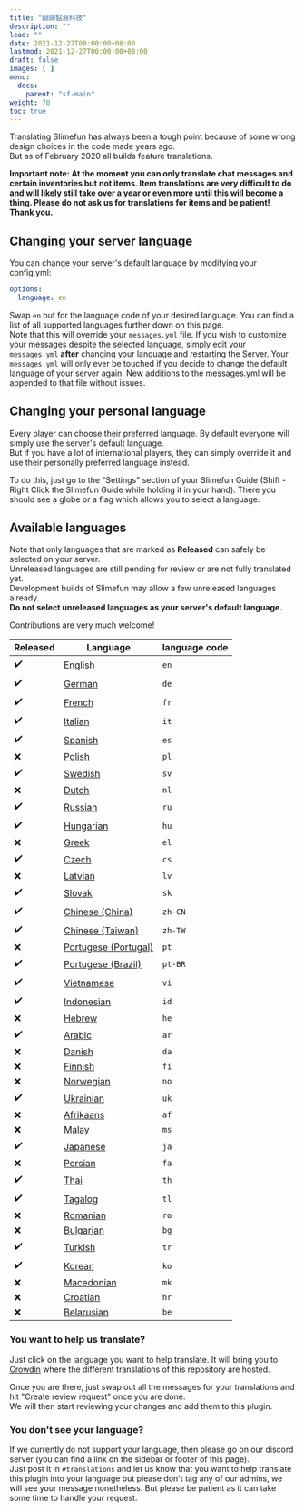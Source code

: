 ```yaml
---
title: "翻譯黏液科技"
description: ""
lead: ""
date: 2021-12-27T00:00:00+08:00
lastmod: 2021-12-27T00:00:00+08:00
draft: false
images: [ ]
menu:
  docs:
    parent: "sf-main"
weight: 70
toc: true
---
```


Translating Slimefun has always been a tough point because of some wrong design choices in the code made years ago.<br> But as of February 2020 all builds feature translations.

**Important note: At the moment you can only translate chat messages and certain inventories but not items. Item translations are very difficult to do and will likely still take over a year or even more until this will become a thing. Please do not ask us for translations for items and be patient! Thank you.**

## Changing your server language

You can change your server's default language by modifying your config.yml:

```yaml
options:
  language: en
```

Swap `en` out for the language code of your desired language. You can find a list of all supported languages further down on this page.<br> Note that this will override your `messages.yml` file. If you wish to customize your messages despite the selected language, simply edit your `messages.yml` **after** changing your language and restarting the Server. Your `messages.yml` will only ever be touched if you decide to change the default language of your server again. New additions to the messages.yml will be appended to that file without issues.

## Changing your personal language

Every player can choose their preferred language. By default everyone will simply use the server's default language.<br> But if you have a lot of international players, they can simply override it and use their personally preferred language instead.

To do this, just go to the "Settings" section of your Slimefun Guide (Shift - Right Click the Slimefun Guide while holding it in your hand). There you should see a globe or a flag which allows you to select a language.

## Available languages

Note that only languages that are marked as **Released** can safely be selected on your server.<br> Unreleased languages are still pending for review or are not fully translated yet.<br> Development builds of Slimefun may allow a few unreleased languages already.<br> **Do not select unreleased languages as your server's default language.**

Contributions are very much welcome!

| Released             | Language                                                         | language code |
| -------------------- | ---------------------------------------------------------------- | ------------- |
| :heavy_check_mark: | English                                                          | `en`          |
| :heavy_check_mark: | [German](https://crowdin.com/project/slimefun/de)                | `de`          |
| :heavy_check_mark: | [French](https://crowdin.com/project/slimefun/fr)                | `fr`          |
| :heavy_check_mark: | [Italian](https://crowdin.com/project/slimefun/it)               | `it`          |
| :heavy_check_mark: | [Spanish](https://crowdin.com/project/slimefun/es)               | `es`          |
| :x:                  | [Polish](https://crowdin.com/project/slimefun/pl)                | `pl`          |
| :heavy_check_mark: | [Swedish](https://crowdin.com/project/slimefun/sv)               | `sv`          |
| :x:                  | [Dutch](https://crowdin.com/project/slimefun/nl)                 | `nl`          |
| :heavy_check_mark: | [Russian](https://crowdin.com/project/slimefun/ru)               | `ru`          |
| :heavy_check_mark: | [Hungarian](https://crowdin.com/project/slimefun/hu)             | `hu`          |
| :x:                  | [Greek](https://crowdin.com/project/slimefun/el)                 | `el`          |
| :heavy_check_mark: | [Czech](https://crowdin.com/project/slimefun/cs)                 | `cs`          |
| :x:                  | [Latvian](https://crowdin.com/project/slimefun/lv)               | `lv`          |
| :heavy_check_mark: | [Slovak](https://crowdin.com/project/slimefun/sk)                | `sk`          |
| :heavy_check_mark: | [Chinese (China)](https://crowdin.com/project/slimefun/zh-CN)    | `zh-CN`       |
| :heavy_check_mark: | [Chinese (Taiwan)](https://crowdin.com/project/slimefun/zh-TW)   | `zh-TW`       |
| :x:                  | [Portugese (Portugal)](https://crowdin.com/project/slimefun/pt)  | `pt`          |
| :heavy_check_mark: | [Portugese (Brazil)](https://crowdin.com/project/slimefun/pt-BR) | `pt-BR`       |
| :heavy_check_mark: | [Vietnamese](https://crowdin.com/project/slimefun/vi)            | `vi`          |
| :heavy_check_mark: | [Indonesian](https://crowdin.com/project/slimefun/id)            | `id`          |
| :x:                  | [Hebrew](https://crowdin.com/project/slimefun/he)                | `he`          |
| :heavy_check_mark: | [Arabic](https://crowdin.com/project/slimefun/ar)                | `ar`          |
| :x:                  | [Danish](https://crowdin.com/project/slimefun/da)                | `da`          |
| :x:                  | [Finnish](https://crowdin.com/project/slimefun/fi)               | `fi`          |
| :x:                  | [Norwegian](https://crowdin.com/project/slimefun/no)             | `no`          |
| :heavy_check_mark: | [Ukrainian](https://crowdin.com/project/slimefun/uk)             | `uk`          |
| :x:                  | [Afrikaans](https://crowdin.com/project/slimefun/af)             | `af`          |
| :x:                  | [Malay](https://crowdin.com/project/slimefun/ms)                 | `ms`          |
| :heavy_check_mark: | [Japanese](https://crowdin.com/project/slimefun/ja)              | `ja`          |
| :x:                  | [Persian](https://crowdin.com/project/slimefun/fa)               | `fa`          |
| :heavy_check_mark: | [Thai](https://crowdin.com/project/slimefun/th)                  | `th`          |
| :heavy_check_mark: | [Tagalog](https://crowdin.com/project/slimefun/tl)               | `tl`          |
| :x:                  | [Romanian](https://crowdin.com/project/slimefun/ro)              | `ro`          |
| :x:                  | [Bulgarian](https://crowdin.com/project/slimefun/bg)             | `bg`          |
| :heavy_check_mark: | [Turkish](https://crowdin.com/project/slimefun/tr)               | `tr`          |
| :heavy_check_mark: | [Korean](https://crowdin.com/project/slimefun/ko)                | `ko`          |
| :x:                  | [Macedonian](https://crowdin.com/project/slimefun/mk)            | `mk`          |
| :x:                  | [Croatian](https://crowdin.com/project/slimefun/hr)              | `hr`          |
| :x:                  | [Belarusian](https://crowdin.com/project/slimefun/be)            | `be`          |

### You want to help us translate?

Just click on the language you want to help translate. It will bring you to [Crowdin](https://crowdin.com/project/slimefun/) where the different translations of this repository are hosted.

Once you are there, just swap out all the messages for your translations and hit "Create review request" once you are done.<br> We will then start reviewing your changes and add them to this plugin.

### You don't see your language?

If we currently do not support your language, then please go on our discord server (you can find a link on the sidebar or footer of this page).<br> Just post it in `#translations` and let us know that you want to help translate this plugin into your language but please don't tag any of our admins, we will see your message nonetheless. But please be patient as it can take some time to handle your request.
